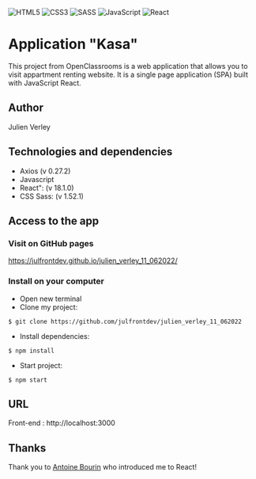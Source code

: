 ![HTML5](https://img.shields.io/badge/html5-%23E34F26.svg?style=for-the-badge&logo=html5&logoColor=white) ![CSS3](https://img.shields.io/badge/css3-%231572B6.svg?style=for-the-badge&logo=css3&logoColor=white) ![SASS](https://img.shields.io/badge/SASS-hotpink.svg?style=for-the-badge&logo=SASS&logoColor=white) ![JavaScript](https://img.shields.io/badge/javascript-%23323330.svg?style=for-the-badge&logo=javascript&logoColor=%23F7DF1E) ![React](https://img.shields.io/badge/react-%2320232a.svg?style=for-the-badge&logo=react&logoColor=%2361DAFB)

# Application "Kasa"

This project from OpenClassrooms is a web application that allows you to visit appartment renting website. It is a single page application (SPA) built with JavaScript React.

## Author

Julien Verley

## Technologies and dependencies

- Axios (v 0.27.2)
- Javascript
- React": (v 18.1.0)
- CSS Sass: (v 1.52.1)

## Access to the app

### Visit on GitHub pages

https://julfrontdev.github.io/julien_verley_11_062022/

### Install on your computer

- Open new terminal
- Clone my project:

```console
$ git clone https://github.com/julfrontdev/julien_verley_11_062022

```

- Install dependencies:

```console
$ npm install
```

- Start project:

```console
$ npm start
```

## URL

Front-end : http://localhost:3000

## Thanks

Thank you to [Antoine Bourin](https://github.com/AntoineBourin) who introduced me to React!
